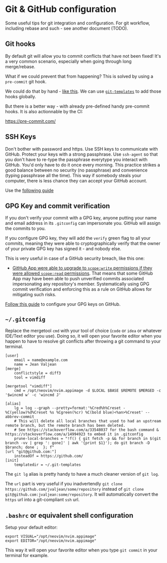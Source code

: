 # Git & GitHub configuration

Some useful tips for git integration and configuration.
For git workflow, including rebase and such - see another document (TODO).

## Git hooks

By default git will allow you to commit conflicts that have not been fixed!
It's a very common scenario, especially when going through long merge/rebase.

What if we could prevent that from happening? This is solved by using a `pre-commit` git hook.

We could do that by hand - [like this](https://gist.github.com/maxmarkus/8a81edd58dd65a45731f).
We can use [`git-templates`](https://coderwall.com/p/jp7d5q/create-a-global-git-commit-hook) to add those hooks globally.

But there is a better way - with already pre-defined handy pre-commit hooks.
It is also actionnable by the CI:

https://pre-commit.com/


## SSH Keys

Don't bother with password and https. Use SSH keys to communicate with GitHub. Protect your keys with a strong passphrase. Use `ssh-agent` so that you don't have to re-type the passphrase everytype you interact with GitHub. You'd only have to do it once every morning. This practice strikes a good balance between no security (no passphrase) and convenience (typing passphrase all the time). This way if somebody steals your computer, there is less chance they can accept your GitHub account.

Use the [following guide](https://docs.github.com/en/authentication/connecting-to-github-with-ssh/generating-a-new-ssh-key-and-adding-it-to-the-ssh-agent)

## GPG Key and commit verification

If you don't verify your commit with a GPG key, anyone putting your name and email address in its `.gitconfig` can impersonate you. GitHub will assign the commits to you.

If you configure GPG key, they will add the `verify` green flag to all your commits, meaning they were able to cryptographically verify that the owner of your private GPG key has signed it - and nobody else.

This is very useful in case of a GitHub security breach, like this one: 
- [GitHub App were able to upgrade to `scope:write` permissions if they were allowed `scope:read` permissions](https://news.ycombinator.com/item?id=31769520). That means that some GitHub App may have been able to push unverified commits associated impersonating any repository's member. Systematically using GPG commit verification and enforcing this as a rule on GitHub allows for mitigating such risks.

[Follow this guide](https://docs.github.com/en/authentication/managing-commit-signature-verification) to configure your GPG keys on GitHub.

## `~/.gitconfig`

Replace the mergetool `cmd` with your tool of choice (`code` or `idea` or whatever IDE/Text editor you use).
Doing so, it will open your favorite editor when you happen to have to resolve git conflicts after throwing a git command to your terminal.
```
[user]
	email = name@example.com
	name = Jean Valjean
[merge]
	conflictstyle = diff3
	tool = vimdiff

[mergetool "vimdiff"]
	cmd = /opt/neovim/nvim.appimage -d $LOCAL $BASE $REMOTE $MERGED -c '$wincmd w' -c 'wincmd J'

[alias]
	lg = log --graph --pretty=format:'%Cred%h%Creset -%C(yellow)%d%Creset %s %Cgreen(%cr) %C(bold blue)<%an>%Creset' --abbrev-commit
    # This will delete all local branches that used to had an upstream remote branch, but the remote branch has been deleted.
	# See https://stackoverflow.com/a/33548037 for the bash command & https://stackoverflow.com/a/14994923 to embed it in .gitconfig 
    prune-local-branches = "!f() { git fetch -p && for branch in $(git branch -vv | grep ': gone]' | awk '{print $1}'); do git branch -D $branch; done ;  }; f"
[url "git@github.com:"]
	insteadOf = https://github.com/
[init]
	templatedir = ~/.git-templates
```

The `git lg` alias is pretty handy to have a much cleaner version of `git log`.

The `url` part is very useful if you inadvertendly `git clone https://github.com/jvaljean/some/repository` instead of `git clone git@github.com:jvaljean:some/repository`. It will automatically convert the `https` url into a git-compliant `ssh` url.

## `.bashrc` or equivalent shell configuration

Setup your default editor:
```
export VISUAL="/opt/neovim/nvim.appimage"
export EDITOR="/opt/neovim/nvim.appimage"
```
This way it will open your favorite editor when you type `git commit` in your terminal for example.
